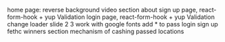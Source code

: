 home page: reverse background video
section about
sign up page, react-form-hook + yup Validation
login page, react-form-hook + yup Validation
change loader
slide 2 3
work with google fonts
add * to pass login sign up
fethc winners section
mechanism of cashing passed locations